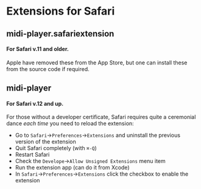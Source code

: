 # Extensions for Safari

## midi-player.safariextension

#### For Safari v.11 and older.

Apple have removed these from the App Store, but one can install these from the source code if required.


## midi-player

#### For Safari v.12 and up.

For those without a developer certificate,
Safari requires quite a ceremonial dance *each time* you need to reload the extension:

- Go to `Safari`->`Preferences`->`Extensions` and uninstall the previous version of the extension
- Quit Safari completely (with `⌘-Q`)
- Restart Safari
- Check the `Develope`->`Allow Unsigned Extensions` menu item
- Run the extension app (can do it from Xcode)
- In `Safari`->`Preferences`->`Extensions` click the checkbox to enable the extension